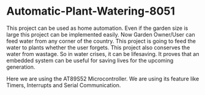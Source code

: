 # Automatic-Plant-Watering-8051
This project can be used as home automation. Even if the garden size is large this project can be implemented easily. Now Garden Owner/User can feed water from any corner of the country. This project is going to feed the water to plants whether the user forgets. This project also conserves the water from wastage. So in water crises, it can be lifesaving. It proves that an embedded system can be useful for saving lives for the upcoming generation.

Here we are using the AT89S52 Microcontroller. We are using its feature like Timers, Interrupts and Serial Communication.
